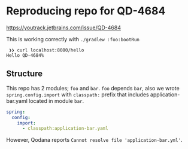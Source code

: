 # Reproducing repo for QD-4684

https://youtrack.jetbrains.com/issue/QD-4684

This is working correctly with `./gradlew :foo:bootRun`
```
 ❯❯ curl localhost:8080/hello
Hello QD-4684%
```

## Structure

This repo has 2 modules; `foo` and `bar`.
`foo` depends `bar`, also we wrote `spring.config.import` with `classpath:` prefix
that includes application-bar.yaml located in module `bar`. 

```yaml
spring:
  config:
    import:
      - classpath:application-bar.yaml
```

However, Qodana reports `Cannot resolve file 'application-bar.yml'`.
